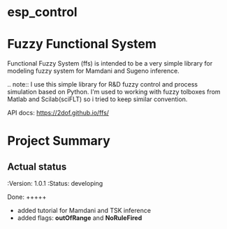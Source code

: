 # esp_control
Fuzzy Functional System
=======================
Functional Fuzzy System (ffs) is intended to be a very simple library for modeling fuzzy system for
Mamdani and Sugeno inference.

.. note::
I use this simple library for R&D fuzzy control and process simulation based on Python.
I'm used to working with fuzzy tolboxes from Matlab and Scilab(sciFLT) so i tried to keep similar convention.

API docs: https://2dof.github.io/ffs/ 

Project Summary
===============

Actual status
-------------
:Version: 1.0.1
:Status:    developing

Done:
+++++
* added tutorial for Mamdani and TSK inference
* added flags: **outOfRange** and **NoRuleFired**
